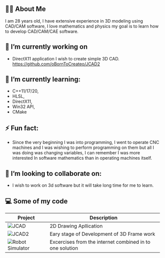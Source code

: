## 🙋‍♂️ About Me

I am 28 years old, I have extensive experience in 3D modeling using CAD/CAM software,
I love mathematics and physics my goal is to learn how to develop CAD/CAM/CAE software.


## 🔭 I’m currently working on 

   - DirectX11 application I wish to create simple 3D CAD.  https://github.com/oBornToCreateo/JCAD2

## 🌱 I’m currently learning:

  - C++11/17/20,
  - HLSL,
  - DirectX11,
  - Win32 API,
  - CMake

## ⚡ Fun fact:

  - Since the very beginning I was into programming, I went to operate CNC machines and I was wishing to perform programming on them but all I was doing was changing variables, I can remember I was more interested In software mathematics than in operating machines itself. 



## 👯 I’m looking to collaborate on:

  - I wish to work on 3d software but it will take long time for me to learn.



## 💻 Some of my code

| Project | Description |
| ------------- | ------------- |
| ![JCAD](https://github.com/oBornToCreateo/JezierCad)  | 2D Drawing Apllication  |
| ![JCAD2](https://github.com/oBornToCreateo/JCAD2)  | Eary stage of Development of 3D Frame work  |
| ![Robot Simulator](https://github.com/oBornToCreateo/WEB-EXCERCISES)  | Excercises from the internet combined in to one solution  |




<!--
- 💬 Ask me about ...
- 📫 How to reach me: ...
- 😄 Pronouns: ...
- ⚡ Fun fact: ...

- 👯 I’m looking to collaborate mostly on 3D Software:
  - Games,
  - CAD software,
  - Embedded Solutions

-->
